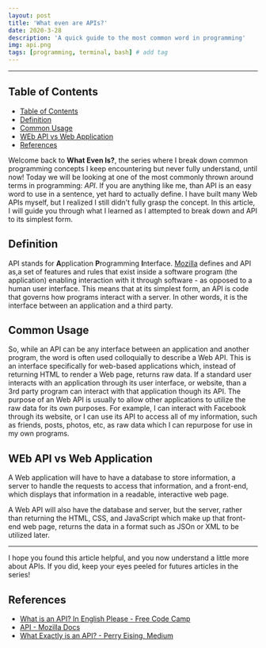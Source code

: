 ```yaml
---
layout: post
title: 'What even are APIs?'
date: 2020-3-28
description: 'A quick guide to the most common word in programming'
img: api.png
tags: [programming, terminal, bash] # add tag
---
```


---

## Table of Contents

- [Table of Contents](#table-of-contents)
- [Definition](#definition)
- [Common Usage](#common-usage)
- [WEb API vs Web Application](#web-api-vs-web-application)
- [References](#references)

Welcome back to **What Even Is?**, the series where I break down common programming concepts I keep encountering but never fully understand, until now! Today we will be looking at one of the most commonly thrown around terms in programming: _API_. If you are anything like me, than API is an easy word to use in a sentence, yet hard to actually define. I have built many Web APIs myself, but I realized I still didn't fully grasp the concept. In this article, I will guide you through what I learned as I attempted to break down and API to its simplest form.

## Definition

API stands for **A**pplication **P**rogramming **I**nterface. [Mozilla](https://developer.mozilla.org/en-US/docs/Glossary/API) defines and API as,a set of features and rules that exist inside a software program (the application) enabling interaction with it through software - as opposed to a human user interface. This means that at its simplest form, an API is code that governs how programs interact with a server. In other words, it is the interface between an application and a third party.

## Common Usage

So, while an API can be any interface between an application and another program, the word is often used colloquially to describe a Web API. This is an interface specifically for web-based applications which, instead of returning HTML to render a Web page, returns raw data. If a standard user interacts with an application through its user interface, or website, than a 3rd party program can interact with that application though its API. The purpose of an Web API is usually to allow other applications to utilize the raw data for its own purposes. For example, I can interact with Facebook through its website, or I can use its API to access all of my information, such as friends, posts, photos, etc, as raw data which I can repurpose for use in my own programs.

## WEb API vs Web Application

A Web application will have to have a database to store information, a server to handle the requests to access that information, and a front-end, which displays that information in a readable, interactive web page.

A Web API will also have the database and server, but the server, rather than returning the HTML, CSS, and JavaScript which make up that front-end web page, returns the data in a format such as JSOn or XML to be utilized later.

---

I hope you found this article helpful, and you now understand a little more about APIs. If you did, keep your eyes peeled for futures articles in the series!

## References

-   [What is an API? In English Please - Free Code Camp](https://www.freecodecamp.org/news/what-is-an-api-in-english-please-b880a3214a82/)
-   [API - Mozilla Docs](https://developer.mozilla.org/en-US/docs/Glossary/API)
-   [What Exactly is an API? - Perry Eising, Medium](https://medium.com/@perrysetgo/what-exactly-is-an-api-69f36968a41f)
